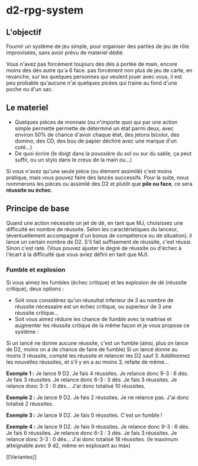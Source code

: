 # d2-rpg-system

## L'objectif
Fournir un système de jeu simple, pour organiser des parties de jeu de rôle improvisées, sans avoir prévu de materiel dédié.

Vous n'avez pas forcément toujours des dés à portée de main, encore moins des dés autre qu'a 6 face. pas forcément non plus de jeu de carte, en revanche, sur les quelques personnes qui veulent jouer avec vous, il est peu probable qu'aucune n'ai quelques picèes qui traine au fond d'une poche ou d'un sac.

## Le materiel

- Quelques pièces de monnaie (ou n'importe quoi qui par une action simple permette permette de déterminé un état parmi deux, avec environ 50% de chance d'avoir chaque état, des jetons bicolor, des domino, des CD, des bou de papier déchiré avec une marque d'un coté...)
- De quoi écrire (le doigt dans la poussière du sol ou sur du sable, ça peut suffir, ou un stylo dans le creux de la main ou...)

Si vous n'avez qu'une seule pièce (ou élément assimilé) c'est moins pratique, mais vous pouvez faire des lancés successifs.
Pour la suite, nous nommerons les pièces ou assimilé des D2 et plutôt que **pile ou face**, ce sera **réussite ou échec**.


## Principe de base

Quand une action nécessite un jet de dé, en tant que MJ, choisissez une difficulté en nombre de réussite.
Selon les caractéristiques du lanceur, (éventuellement accompagné d'un bonus de compétence ou de situation), il lance un certain nombre de D2.
S'il fait suffisement de réussite, c'est réussi. Sinon c'est raté. (Vous pouvez ajuster le degré de réussite ou d'échec à l'écart à la difficulté que vous aviez défini en tant que MJ).

### Fumble et explosion

Si vous aimez les fumbles (échec critique) et les explosion de dé (réussite critique), deux options :
- Soit vous considérez qu'un réusultat inferieur de 3 au nombre de réussite nécessaire est un échec critique, ou superieur de 3 une réussite critique...
- Soit vous aimez réduire les chance de fumble avec la maitrise et augmenter les réussite critique de la même façon et je vous propose ce système :

Si un lancé ne donne aucune réussite, c'est un fumble (ainsi, plus on lance de D2, moins on a de chance de faire de fumble)
Si un lancé donne au moins 3 réussite, compté les réussite et relancer les D2 sauf 3. Additionnez les nouvelles réussites, et s'il y en a au moins 3, refaite de même...

**Exemple 1 :**
Je lance 9 D2.
Je fais 4 réussites.
Je relance donc 9-3 : 6 dés.
Je fais 3 réussites.
Je relance donc 6-3 : 3 dés.
Je fais 3 réussites.
Je relance donc 3-3 : 0 dés...
J'ai donc totalisé 10 réussites.

**Exemple 2 :**
Je lance 9 D2.
Je fais 2 réussites.
Je ne relance pas.
J'ai donc totalisé 2 réussites.

**Exemple 3 :**
Je lance 9 D2.
Je fais 0 réussites.
C'est un fumble !

**Exemple 4 :**
Je lance 9 D2.
Je fais 9 réussites.
Je relance donc 9-3 : 6 dés.
Je fais 6 réussites.
Je relance donc 6-3 : 3 dés.
Je fais 3 réussites.
Je relance donc 3-3 : 0 dés...
J'ai donc totalisé 18 réussites. (le maximum atteignable avec 9 d2, même en explosant au max)

[[Variantes]]

